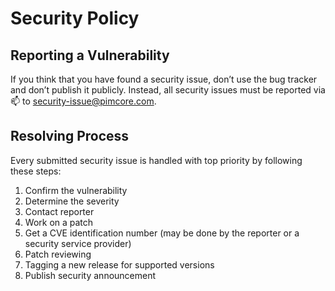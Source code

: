 # Security Policy

## Reporting a Vulnerability

If you think that you have found a security issue,
don’t use the bug tracker and don’t publish it publicly.
Instead, all security issues must be reported via 📫 to [security-issue@pimcore.com](mailto:security-issue@pimcore.com).


## Resolving Process
Every submitted security issue is handled with top priority by following these steps:

1. Confirm the vulnerability
2. Determine the severity
3. Contact reporter
4. Work on a patch
5. Get a CVE identification number (may be done by the reporter or a security service provider)
6. Patch reviewing
7. Tagging a new release for supported versions
8. Publish security announcement